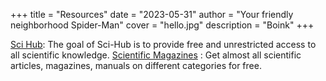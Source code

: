 +++
title = "Resources"
date = "2023-05-31"
author = "Your friendly neighborhood Spider-Man"
cover = "hello.jpg"
description = "Boink" 
+++



[Sci Hub](https://sci-hub.st): The goal of Sci-Hub is to provide free and unrestricted access to all scientific knowledge.
[Scientific Magazines](https://scientificmagazines.top/) : Get almost all scientific articles, magazines, manuals on different categories for free.
